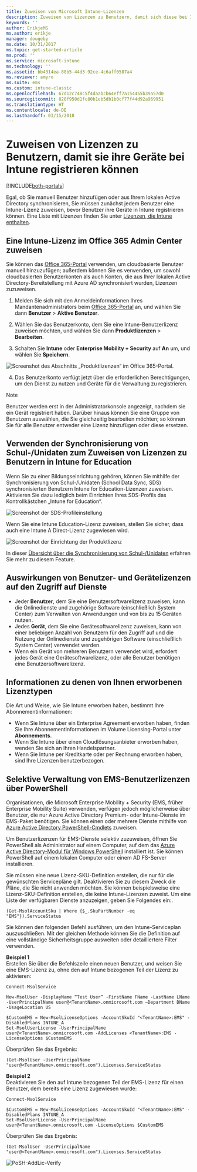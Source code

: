 ```yaml
---
title: Zuweisen von Microsoft Intune-Lizenzen
description: Zuweisen von Lizenzen zu Benutzern, damit sich diese bei Intune registrieren können
keywords: ''
author: ErikjeMS
ms.author: erikje
manager: dougeby
ms.date: 10/31/2017
ms.topic: get-started-article
ms.prod: ''
ms.service: microsoft-intune
ms.technology: ''
ms.assetid: bb4314ea-88b5-44d3-92ce-4c6aff0587a4
ms.reviewer: amyro
ms.suite: ems
ms.custom: intune-classic
ms.openlocfilehash: 67d12c748c5f4daabcb64eff7a154455b39a57d0
ms.sourcegitcommit: 820f950d1fc80b1eb5db1b0cf77f44d92a969951
ms.translationtype: HT
ms.contentlocale: de-DE
ms.lasthandoff: 03/15/2018
---
```

# <a name="assign-licenses-to-users-so-they-can-enroll-devices-in-intune"></a>Zuweisen von Lizenzen zu Benutzern, damit sie ihre Geräte bei Intune registrieren können

[!INCLUDE[both-portals](./includes/note-for-both-portals.md)]

Egal, ob Sie manuell Benutzer hinzufügen oder aus Ihrem lokalen Active Directory synchronisieren, Sie müssen zunächst jedem Benutzer eine Intune-Lizenz zuweisen, bevor Benutzer ihre Geräte in Intune registrieren können. Eine Liste mit Lizenzen finden Sie unter [Lizenzen, die Intune enthalten](licenses.md).

## <a name="assign-an-intune-license-in-the-office-365-admin-center"></a>Eine Intune-Lizenz im Office 365 Admin Center zuweisen

Sie können das [Office 365-Portal](http://go.microsoft.com/fwlink/p/?LinkId=698854) verwenden, um cloudbasierte Benutzer manuell hinzuzufügen; außerdem können Sie es verwenden, um sowohl cloudbasierten Benutzerkonten als auch Konten, die aus Ihrer lokalen Active Directory-Bereitstellung mit Azure AD synchronisiert wurden, Lizenzen zuzuweisen.

1.  Melden Sie sich mit den Anmeldeinformationen Ihres Mandantenadministrators beim [Office 365-Portal](http://go.microsoft.com/fwlink/p/?LinkId=698854) an, und wählen Sie dann **Benutzer** > **Aktive Benutzer**.

2.  Wählen Sie das Benutzerkonto, dem Sie eine Intune-Benutzerlizenz zuweisen möchten, und wählen Sie dann **Produktlizenzen** > **Bearbeiten**.

3.  Schalten Sie **Intune** oder **Enterprise Mobility + Security** auf **An** um, und wählen Sie **Speichern**.

  ![Screenshot des Abschnitts „Produktlizenzen“ im Office 365-Portal.](./media/office-assign-license.png)

4. Das Benutzerkonto verfügt jetzt über die erforderlichen Berechtigungen, um den Dienst zu nutzen und Geräte für die Verwaltung zu registrieren.

> [!NOTE]
> Benutzer werden erst in der Administratorkonsole angezeigt, nachdem sie ein Gerät registriert haben. Darüber hinaus können Sie eine Gruppe von Benutzern auswählen, die Sie gleichzeitig bearbeiten möchten; so können Sie für alle Benutzer entweder eine Lizenz hinzufügen oder diese ersetzen.

## <a name="use-school-data-sync-to-assign-licenses-to-users-in-intune-for-education"></a>Verwenden der Synchronisierung von Schul-/Unidaten zum Zuweisen von Lizenzen zu Benutzern in Intune for Education
Wenn Sie zu einer Bildungseinrichtung gehören, können Sie mithilfe der Synchronisierung von Schul-/Unidaten (School Data Sync, SDS) synchronisierten Benutzern Intune for Education-Lizenzen zuweisen. Aktivieren Sie dazu lediglich beim Einrichten Ihres SDS-Profils das Kontrollkästchen „Intune for Education“.  

![Screenshot der SDS-Profileinstellung](./media/i4e-sds-profile-setup-setting.png)

Wenn Sie eine Intune Education-Lizenz zuweisen, stellen Sie sicher, dass auch eine Intune A Direct-Lizenz zugewiesen wird.

![Screenshot der Einrichtung der Produktlizenz](./media/i4e-set-licenses.png)

In dieser [Übersicht über die Synchronisierung von Schul-/Unidaten](https://support.office.com/article/Overview-of-School-Data-Sync-and-Classroom-f3d1147b-4ade-4905-8518-508e729f2e91) erfahren Sie mehr zu diesem Feature.

## <a name="how-user-and-device-licenses-affect-access-to-services"></a>Auswirkungen von Benutzer- und Gerätelizenzen auf den Zugriff auf Dienste
* Jeder **Benutzer**, dem Sie eine Benutzersoftwarelizenz zuweisen, kann die Onlinedienste und zugehörige Software (einschließlich System Center) zum Verwalten von Anwendungen und von bis zu 15 Geräten nutzen.
* Jedes **Gerät**, dem Sie eine Gerätesoftwarelizenz zuweisen, kann von einer beliebigen Anzahl von Benutzern für den Zugriff auf und die Nutzung der Onlinedienste und zugehörigen Software (einschließlich System Center) verwendet werden.
* Wenn ein Gerät von mehreren Benutzern verwendet wird, erfordert jedes Gerät eine Gerätesoftwarelizenz, oder alle Benutzer benötigen eine Benutzersoftwarelizenz.

## <a name="understanding-the-type-of-licenses-you-have-purchased"></a>Informationen zu denen von Ihnen erworbenen Lizenztypen

Die Art und Weise, wie Sie Intune erworben haben, bestimmt Ihre Abonnementinformationen:

- Wenn Sie Intune über ein Enterprise Agreement erworben haben, finden Sie Ihre Abonnementinformationen im Volume Licensing-Portal unter **Abonnements**.
- Wenn Sie Intune über einen Cloudlösungsanbieter erworben haben, wenden Sie sich an Ihren Handelspartner.
- Wenn Sie Intune per Kreditkarte oder per Rechnung erworben haben, sind Ihre Lizenzen benutzerbezogen.




## <a name="use-powershell-to-selectively-manage-ems-user-licenses"></a>Selektive Verwaltung von EMS-Benutzerlizenzen über PowerShell
Organisationen, die Microsoft Enterprise Mobility + Security (EMS, früher Enterprise Mobility Suite) verwenden, verfügen jedoch möglicherweise über Benutzer, die nur Azure Active Directory Premium- oder Intune-Dienste im EMS-Paket benötigen. Sie können einen oder mehrere Dienste mithilfe von [Azure Active Directory PowerShell-Cmdlets](https://msdn.microsoft.com/library/jj151815.aspx) zuweisen.

Um Benutzerlizenzen für EMS-Dienste selektiv zuzuweisen, öffnen Sie PowerShell als Administrator auf einem Computer, auf dem das [Azure Active Directory-Modul für Windows PowerShell](https://msdn.microsoft.com/library/jj151815.aspx#bkmk_installmodule) installiert ist. Sie können PowerShell auf einem lokalen Computer oder einem AD FS-Server installieren.

Sie müssen eine neue Lizenz-SKU-Definition erstellen, die nur für die gewünschten Servicepläne gilt. Deaktivieren Sie zu diesem Zweck die Pläne, die Sie nicht anwenden möchten. Sie können beispielsweise eine Lizenz-SKU-Definition erstellen, die keine Intune-Lizenzen zuweist. Um eine Liste der verfügbaren Dienste anzuzeigen, geben Sie Folgendes ein:.

    (Get-MsolAccountSku | Where {$_.SkuPartNumber -eq "EMS"}).ServiceStatus

Sie können den folgenden Befehl ausführen, um den Intune-Serviceplan auszuschließen. Mit der gleichen Methode können Sie die Definition auf eine vollständige Sicherheitsgruppe ausweiten oder detailliertere Filter verwenden.

**Beispiel 1**<br>
Erstellen Sie über die Befehlszeile einen neuen Benutzer, und weisen Sie eine EMS-Lizenz zu, ohne den auf Intune bezogenen Teil der Lizenz zu aktivieren:

    Connect-MsolService

    New-MsolUser -DisplayName “Test User” -FirstName FName -LastName LName -UserPrincipalName user@<TenantName>.onmicrosoft.com –Department DName -UsageLocation US

    $CustomEMS = New-MsolLicenseOptions -AccountSkuId "<TenantName>:EMS" -DisabledPlans INTUNE_A
    Set-MsolUserLicense -UserPrincipalName user@<TenantName>.onmicrosoft.com -AddLicenses <TenantName>:EMS -LicenseOptions $CustomEMS


Überprüfen Sie das Ergebnis:

    (Get-MsolUser -UserPrincipalName "user@<TenantName>.onmicrosoft.com").Licenses.ServiceStatus

**Beispiel 2**<br>
Deaktivieren Sie den auf Intune bezogenen Teil der EMS-Lizenz für einen Benutzer, dem bereits eine Lizenz zugewiesen wurde:

    Connect-MsolService

    $CustomEMS = New-MsolLicenseOptions -AccountSkuId "<TenantName>:EMS" -DisabledPlans INTUNE_A
    Set-MsolUserLicense -UserPrincipalName user@<TenantName>.onmicrosoft.com -LicenseOptions $CustomEMS

Überprüfen Sie das Ergebnis:

    (Get-MsolUser -UserPrincipalName "user@<TenantName>.onmicrosoft.com").Licenses.ServiceStatus

![PoSH-AddLic-Verify](./media/posh-addlic-verify.png)
